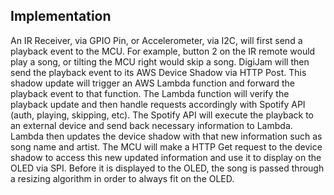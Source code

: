 ## Implementation
An IR Receiver, via GPIO Pin, or Accelerometer, via I2C, will first send a playback event to the MCU. For example, button 2 on the IR remote would play a song, or tilting the MCU right would skip a song. DigiJam will then send the playback event to its AWS Device Shadow via HTTP Post. This shadow update will trigger an AWS Lambda function and forward the playback event to that function. The Lambda function will verify the playback update and then handle requests accordingly with Spotify API (auth, playing, skipping, etc). The Spotify API will execute the playback to an external device and send back necessary information to Lambda. Lambda then updates the device shadow with that new information such as song name and artist. The MCU will make a HTTP Get request to the device shadow to access this new updated information and use it to display on the OLED via SPI. Before it is displayed to the OLED, the song is passed through a resizing algorithm in order to always fit on the OLED. 
